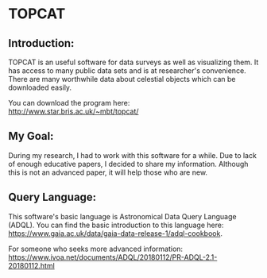 # TOPCAT
Introduction:
-------------
TOPCAT is an useful software for data surveys as well as visualizing them. It has access to many public data sets and is at researcher's convenience. There are many worthwhile data about celestial objects which can be downloaded easily. 

You can download the program here: http://www.star.bris.ac.uk/~mbt/topcat/

My Goal:
-----------
During my research, I had to work with this software for a while. Due to lack of enough educative papers, I decided to share my information. Although this is not an advanced paper, it will help those who are new. 

Query Language:
------------------
This software's basic language is Astronomical Data Query Language (ADQL). You can find the basic introduction to this language here: https://www.gaia.ac.uk/data/gaia-data-release-1/adql-cookbook. 

For someone who seeks more advanced information: https://www.ivoa.net/documents/ADQL/20180112/PR-ADQL-2.1-20180112.html

